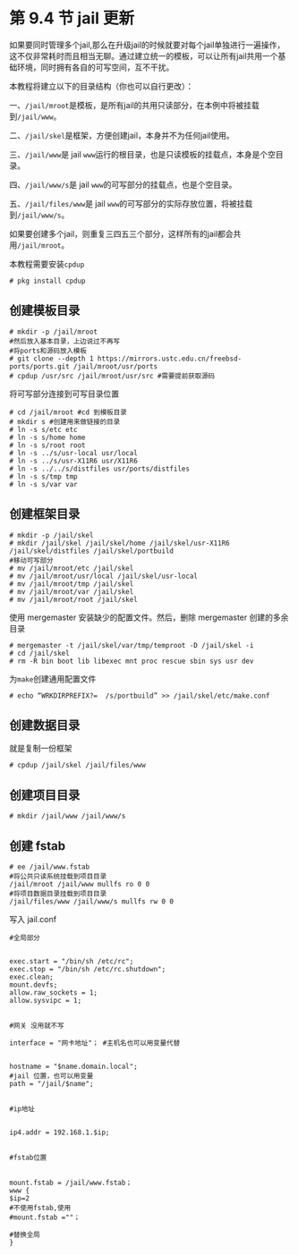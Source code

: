 # 第 9.4 节 jail 更新

如果要同时管理多个jail,那么在升级jail的时候就要对每个jail单独进行一遍操作，这不仅非常耗时而且相当无聊。通过建立统一的模板，可以让所有jail共用一个基础环境，同时拥有各自的可写空间，互不干扰。

本教程将建立以下的目录结构（你也可以自行更改）：

一、`/jail/mroot`是模板，是所有jail的共用只读部分，在本例中将被挂载到`/jail/www`。

二、`/jail/skel`是框架，方便创建jail，本身并不为任何jail使用。

三、`/jail/www`是 jail `www`运行的根目录，也是只读模板的挂载点，本身是个空目录。

四、`/jail/www/s`是 jail `www`的可写部分的挂载点，也是个空目录。

五、`/jail/files/www`是 jail `www`的可写部分的实际存放位置，将被挂载到`/jail/www/s`。

如果要创建多个jail，则重复三四五三个部分，这样所有的jail都会共用`/jail/mroot`。

本教程需要安装```cpdup```

```
# pkg install cpdup
```

## 创建模板目录

```
# mkdir -p /jail/mroot
#然后放入基本目录，上边说过不再写
#将ports和源码放入模板
# git clone --depth 1 https://mirrors.ustc.edu.cn/freebsd-ports/ports.git /jail/mroot/usr/ports
# cpdup /usr/src /jail/mroot/usr/src #需要提前获取源码
```

将可写部分连接到可写目录位置

```
# cd /jail/mroot #cd 到模板目录
# mkdir s #创建用来做链接的目录
# ln -s s/etc etc
# ln -s s/home home
# ln -s s/root root
# ln -s ../s/usr-local usr/local
# ln -s ../s/usr-X11R6 usr/X11R6
# ln -s ../../s/distfiles usr/ports/distfiles
# ln -s s/tmp tmp
# ln -s s/var var
```

## 创建框架目录

```
# mkdir -p /jail/skel
# mkdir /jail/skel /jail/skel/home /jail/skel/usr-X11R6 /jail/skel/distfiles /jail/skel/portbuild
#移动可写部分
# mv /jail/mroot/etc /jail/skel
# mv /jail/mroot/usr/local /jail/skel/usr-local
# mv /jail/mroot/tmp /jail/skel
# mv /jail/mroot/var /jail/skel
# mv /jail/mroot/root /jail/skel
```

使用 mergemaster 安装缺少的配置文件。然后，删除 mergemaster 创建的多余目录

```
# mergemaster -t /jail/skel/var/tmp/temproot -D /jail/skel -i
# cd /jail/skel
# rm -R bin boot lib libexec mnt proc rescue sbin sys usr dev
```

为`make`创建通用配置文件

```
# echo “WRKDIRPREFIX?=  /s/portbuild” >> /jail/skel/etc/make.conf
```

## 创建数据目录

就是复制一份框架

```
# cpdup /jail/skel /jail/files/www
```

## 创建项目目录

```
# mkdir /jail/www /jail/www/s
```

## 创建 fstab

```
# ee /jail/www.fstab
#将公共只读系统挂载到项目目录
/jail/mroot /jail/www mullfs ro 0 0
#将项目数据目录挂载到项目目录
/jail/files/www /jail/www/s mullfs rw 0 0
```

写入 jail.conf

```
#全局部分


exec.start = "/bin/sh /etc/rc";
exec.stop = "/bin/sh /etc/rc.shutdown";
exec.clean;
mount.devfs;
allow.raw_sockets = 1;
allow.sysvipc = 1;


#网关 没用就不写

interface = "网卡地址"； #主机名也可以用变量代替


hostname = "$name.domain.local";
#jail 位置，也可以用变量
path = "/jail/$name";


#ip地址


ip4.addr = 192.168.1.$ip;


#fstab位置


mount.fstab = /jail/www.fstab；
www {
$ip=2
#不使用fstab,使用
#mount.fstab =""；

#替换全局
}
```
